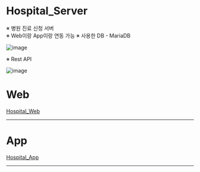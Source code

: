 # Hospital_Server
※ 병원 진료 신청 서버<br>
※ Web이랑 App이랑 연동 가능
※ 사용한 DB - MariaDB<br>

![image](https://github.com/springhana/Hospital_Server/assets/97121074/d67e2773-aef1-4851-933c-a7e338b3a705)

※ Rest API

![image](https://github.com/springhana/Hospital_Server/assets/97121074/d357d71a-216a-485d-a731-03429349761e)


# Web
<a href="https://github.com/springhana/Hospital_Web">Hospital_Web</a>
<br>
<hr>

# App
<a href="https://github.com/springhana/Hospital_App">Hospital_App</a>
<br>
<hr>
